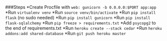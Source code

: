 ###Steps
*Create Procfile with `web: gunicorn -b 0.0.0.0:$PORT app:app`
*Run `virtualenv venv`
*Run `source venv/bin/activate`
*Run `pip install flask` (no sudo needed)
*Run `pip install gunicorn`
*Run `pip install flask-sqlalchemy`
*Run `pip freeze > requirements.txt`
*Add `psycopg2` to the end of requirements.txt
*Run `heroku create --stack cedar`
*Run `heroku addons:add shared-database`
*Run `git push heroku master`

